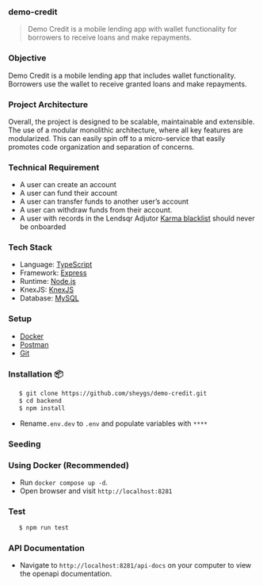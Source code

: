 ### demo-credit

> Demo Credit is a mobile lending app with wallet functionality for borrowers to receive loans and make repayments.

### Objective

Demo Credit is a mobile lending app that includes wallet functionality. Borrowers use the wallet to receive granted loans and make repayments.

### Project Architecture

Overall, the project is designed to be scalable, maintainable and extensible. The use of a modular monolithic architecture, where all key features are modularized. This can easily spin off to a micro-service that easily promotes code organization and separation of concerns.

### Technical Requirement

- A user can create an account
- A user can fund their account
- A user can transfer funds to another user’s account
- A user can withdraw funds from their account.
- A user with records in the Lendsqr Adjutor [Karma blacklist](https://api.adjutor.io/) should never be onboarded

### Tech Stack

- Language: [TypeScript](https://www.typescriptlang.org/)
- Framework: [Express](https://expressjs.com/)
- Runtime: [Node.js](https://nodejs.org/en)
- KnexJS: [KnexJS](https://knexjs.org/)
- Database: [MySQL](https://www.mysql.com/)

### Setup

- [Docker](https://www.docker.com/)
- [Postman](https://www.postman.com/downloads/)
- [Git](https://git-scm.com/downloads)

### Installation 📦

```bash
   $ git clone https://github.com/sheygs/demo-credit.git
   $ cd backend
   $ npm install
```

- Rename`.env.dev` to `.env` and populate variables with `****`

### Seeding

### Using Docker (Recommended)

- Run `docker compose up -d`.
- Open browser and visit `http://localhost:8281`

### Test

```bash
   $ npm run test
```

### API Documentation

- Navigate to `http://localhost:8281/api-docs` on your computer to view the openapi documentation.
